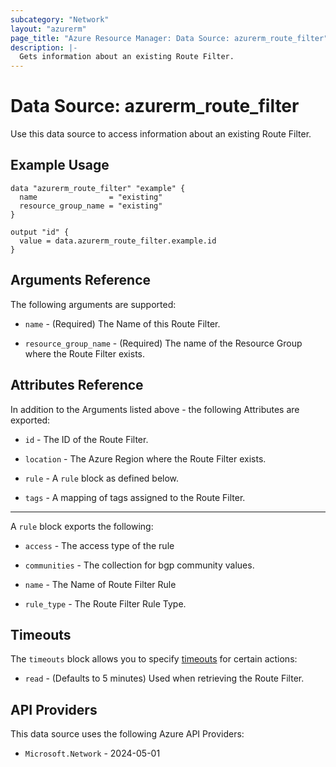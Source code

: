 ```yaml
---
subcategory: "Network"
layout: "azurerm"
page_title: "Azure Resource Manager: Data Source: azurerm_route_filter"
description: |-
  Gets information about an existing Route Filter.
---
```


# Data Source: azurerm_route_filter

Use this data source to access information about an existing Route Filter.

## Example Usage

```hcl
data "azurerm_route_filter" "example" {
  name                = "existing"
  resource_group_name = "existing"
}

output "id" {
  value = data.azurerm_route_filter.example.id
}
```

## Arguments Reference

The following arguments are supported:

* `name` - (Required) The Name of this Route Filter.

* `resource_group_name` - (Required) The name of the Resource Group where the Route Filter exists.

## Attributes Reference

In addition to the Arguments listed above - the following Attributes are exported:

* `id` - The ID of the Route Filter.

* `location` - The Azure Region where the Route Filter exists.

* `rule` - A `rule` block as defined below.

* `tags` - A mapping of tags assigned to the Route Filter.

---

A `rule` block exports the following:

* `access` - The access type of the rule

* `communities` - The collection for bgp community values.

* `name` - The Name of Route Filter Rule

* `rule_type` - The Route Filter Rule Type.

## Timeouts

The `timeouts` block allows you to specify [timeouts](https://developer.hashicorp.com/terraform/language/resources/configure#define-operation-timeouts) for certain actions:

* `read` - (Defaults to 5 minutes) Used when retrieving the Route Filter.

## API Providers
<!-- This section is generated, changes will be overwritten -->
This data source uses the following Azure API Providers:

* `Microsoft.Network` - 2024-05-01
